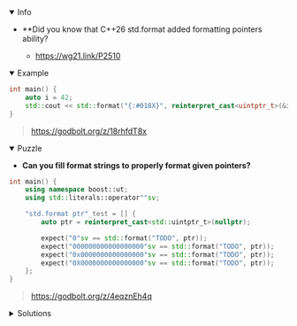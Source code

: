 <details open><summary>Info</summary><p>

* **Did you know that C++26 std.format added formatting pointers ability?

  * https://wg21.link/P2510

</p></details><details open><summary>Example</summary><p>

```cpp
int main() {
    auto i = 42;
    std::cout << std::format("{:#018X}", reinterpret_cast<uintptr_t>(&i)); // prints 0X00007FFD9D71776C
}
```

> https://godbolt.org/z/18rhfdT8x

</p></details><details open><summary>Puzzle</summary><p>

* **Can you fill format strings to properly format given pointers?**

```cpp
int main() {
    using namespace boost::ut;
    using std::literals::operator""sv;

    "std.format ptr"_test = [] {
        auto ptr = reinterpret_cast<std::uintptr_t>(nullptr);

        expect("0"sv == std::format("TODO", ptr));
        expect("000000000000000000"sv == std::format("TODO", ptr));
        expect("0x0000000000000000"sv == std::format("TODO", ptr));
        expect("0X0000000000000000"sv == std::format("TODO", ptr));
    };
}
```

> https://godbolt.org/z/4eqznEh4q

</p></details>

</p></details><details><summary>Solutions</summary><p>
> https://godbolt.org/z/seEahYP4T
</p></details>
